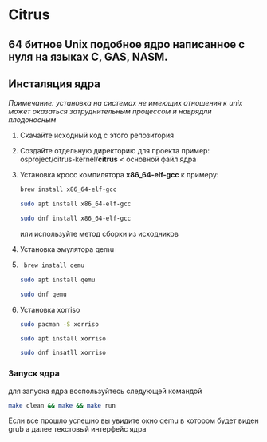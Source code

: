# Citrus

64 битное Unix подобное ядро написанное с нуля на языках С, GAS, NASM.
--------------------------------------------------------------------

## Инсталяция ядра
*Примечание: установка на системах не имеющих отношения к unix может оказаться затруднительным процессом и наврядли плодоносным* 

1. Скачайте исходный код с этого репозитория
2. Создайте отдельную директорию для проекта пример: osproject/citrus-kernel/**citrus** < основной файл ядра
   
4. Установка кросс компилятора **x86_64-elf-gcc**
    к примеру:
    ```sh
    brew install x86_64-elf-gcc
    ```
    ```sh
    sudo apt install x86_64-elf-gcc
    ```
    ```sh
    sudo dnf install x86_64-elf-gcc
    ```
    или используйте метод сборки из исходников

6. Установка эмулятора qemu
7. ```sh
    brew install qemu
    ```
    ```sh
    sudo apt install qemu
    ```
    ```sh
    sudo dnf qemu
    ```
8. Установка xorriso
	```sh
	sudo pacman -S xorriso
 	```
 	```sh
	sudo apt install xorriso
 	```
 	```sh
	sudo dnf insatll xorriso
	```
	
### Запуск ядра

для запуска ядра воспользуйтесь следующей командой

```sh
make clean && make && make run
```

 Если все прошло успешно вы увидите окно qemu в котором будет виден grub а далее текстовый интерфейс ядра
